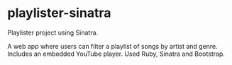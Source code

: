 playlister-sinatra
==================

Playlister project using Sinatra. 

A web app where users can filter a playlist of songs by artist and genre. Includes an embedded YouTube player. Used Ruby, Sinatra and Bootstrap. 
